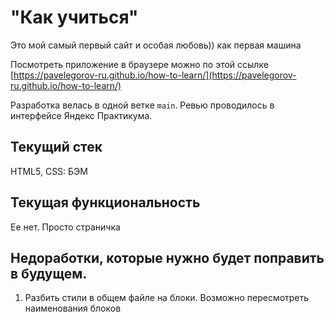 # "Как учиться"

Это мой самый первый сайт и особая любовь)) как первая машина

Посмотреть приложение в браузере можно по этой ссылке [https://pavelegorov-ru.github.io/how-to-learn/](https://pavelegorov-ru.github.io/how-to-learn/)

Разработка велась в одной ветке `main`. Ревью проводилось в интерфейсе Яндекс Практикума.

## Текущий стек

HTML5, CSS: БЭМ

## Текущая функциональность

Ее нет. Просто страничка

## Недоработки, которые нужно будет поправить в будущем.

1. Разбить стили в общем файле на блоки. Возможно пересмотреть наименования блоков
